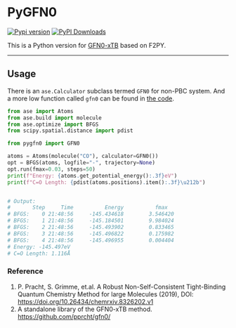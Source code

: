 # PyGFN0

[![Pypi version](https://img.shields.io/pypi/v/pygfn0)](https://pypi.org/project/pygfn0/)
[![PyPI Downloads](https://static.pepy.tech/badge/pygfn0)](https://pepy.tech/projects/pygfn0)

This is a Python version for [GFN0-xTB](https://github.com/pprcht/gfn0) based on F2PY.

---

## Usage

There is an `ase.Calculator` subclass termed `GFN0` for non-PBC system. And a more low function called `gfn0` can be found in [the code](https://github.com/LiuGaoyong/PyGFNFF/blob/main/pygfn0/_pygfn0.py).

```python
from ase import Atoms
from ase.build import molecule
from ase.optimize import BFGS
from scipy.spatial.distance import pdist

from pygfn0 import GFN0

atoms = Atoms(molecule("CO"), calculator=GFN0())
opt = BFGS(atoms, logfile="-", trajectory=None)
opt.run(fmax=0.03, steps=50)
print(f"Energy: {atoms.get_potential_energy():.3f}eV")
print(f"C=O Length: {pdist(atoms.positions).item():.3f}\u212b")


# Output:
#       Step     Time          Energy          fmax
# BFGS:    0 21:48:56     -145.434618        3.546420
# BFGS:    1 21:48:56     -145.184501        9.984024
# BFGS:    2 21:48:56     -145.493902        0.833465
# BFGS:    3 21:48:56     -145.496822        0.175982
# BFGS:    4 21:48:56     -145.496955        0.004404
# Energy: -145.497eV
# C=O Length: 1.116Å
```



### Reference

1. P. Pracht, S. Grimme, et.al. A Robust Non-Self-Consistent Tight-Binding Quantum Chemistry Method for large Molecules (2019), DOI: https://doi.org/10.26434/chemrxiv.8326202.v1
2. A standalone library of the GFN0-xTB method. https://github.com/pprcht/gfn0/
